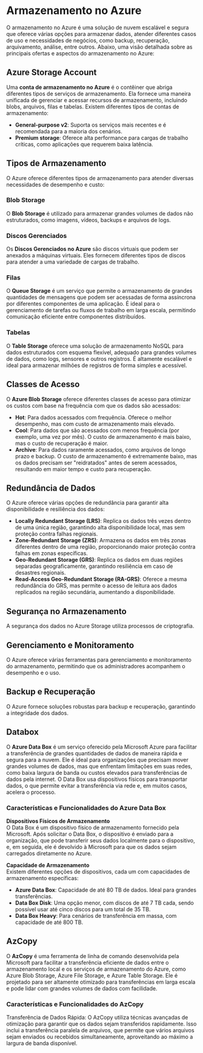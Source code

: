 # Armazenamento no Azure

O armazenamento no Azure é uma solução de nuvem escalável e segura que oferece várias opções para armazenar dados, atender diferentes casos de uso e necessidades de negócios, como backup, recuperação, arquivamento, análise, entre outros. Abaixo, uma visão detalhada sobre as principais ofertas e aspectos do armazenamento no Azure:

## Azure Storage Account
Uma **conta de armazenamento no Azure** é o contêiner que abriga diferentes tipos de serviços de armazenamento. Ela fornece uma maneira unificada de gerenciar e acessar recursos de armazenamento, incluindo blobs, arquivos, filas e tabelas. Existem diferentes tipos de contas de armazenamento:

- **General-purpose v2**: Suporta os serviços mais recentes e é recomendada para a maioria dos cenários.
- **Premium storage**: Oferece alta performance para cargas de trabalho críticas, como aplicações que requerem baixa latência.

## Tipos de Armazenamento
O Azure oferece diferentes tipos de armazenamento para atender diversas necessidades de desempenho e custo:

### Blob Storage
O **Blob Storage** é utilizado para armazenar grandes volumes de dados não estruturados, como imagens, vídeos, backups e arquivos de logs.

### Discos Gerenciados
Os **Discos Gerenciados no Azure** são discos virtuais que podem ser anexados a máquinas virtuais. Eles fornecem diferentes tipos de discos para atender a uma variedade de cargas de trabalho.

### Filas
O **Queue Storage** é um serviço que permite o armazenamento de grandes quantidades de mensagens que podem ser acessadas de forma assíncrona por diferentes componentes de uma aplicação. É ideal para o gerenciamento de tarefas ou fluxos de trabalho em larga escala, permitindo comunicação eficiente entre componentes distribuídos.

### Tabelas
O **Table Storage** oferece uma solução de armazenamento NoSQL para dados estruturados com esquema flexível, adequado para grandes volumes de dados, como logs, sensores e outros registros. É altamente escalável e ideal para armazenar milhões de registros de forma simples e acessível.

## Classes de Acesso
O **Azure Blob Storage** oferece diferentes classes de acesso para otimizar os custos com base na frequência com que os dados são acessados:

- **Hot**: Para dados acessados com frequência. Oferece o melhor desempenho, mas com custo de armazenamento mais elevado.
- **Cool**: Para dados que são acessados com menos frequência (por exemplo, uma vez por mês). O custo de armazenamento é mais baixo, mas o custo de recuperação é maior.
- **Archive**: Para dados raramente acessados, como arquivos de longo prazo e backup. O custo de armazenamento é extremamente baixo, mas os dados precisam ser "reidratados" antes de serem acessados, resultando em maior tempo e custo para recuperação.

## Redundância de Dados
O Azure oferece várias opções de redundância para garantir alta disponibilidade e resiliência dos dados:

- **Locally Redundant Storage (LRS)**: Replica os dados três vezes dentro de uma única região, garantindo alta disponibilidade local, mas sem proteção contra falhas regionais.
- **Zone-Redundant Storage (ZRS)**: Armazena os dados em três zonas diferentes dentro de uma região, proporcionando maior proteção contra falhas em zonas específicas.
- **Geo-Redundant Storage (GRS)**: Replica os dados em duas regiões separadas geograficamente, garantindo resiliência em caso de desastres regionais.
- **Read-Access Geo-Redundant Storage (RA-GRS)**: Oferece a mesma redundância do GRS, mas permite o acesso de leitura aos dados replicados na região secundária, aumentando a disponibilidade.

## Segurança no Armazenamento
A segurança dos dados no Azure Storage utiliza processos de criptografia.

## Gerenciamento e Monitoramento
O Azure oferece várias ferramentas para gerenciamento e monitoramento do armazenamento, permitindo que os administradores acompanhem o desempenho e o uso.

## Backup e Recuperação
O Azure fornece soluções robustas para backup e recuperação, garantindo a integridade dos dados.

## Databox

O **Azure Data Box** é um serviço oferecido pela Microsoft Azure para facilitar a transferência de grandes quantidades de dados de maneira rápida e segura para a nuvem. Ele é ideal para organizações que precisam mover grandes volumes de dados, mas que enfrentam limitações em suas redes, como baixa largura de banda ou custos elevados para transferências de dados pela internet. O Data Box usa dispositivos físicos para transportar dados, o que permite evitar a transferência via rede e, em muitos casos, acelera o processo.

### Características e Funcionalidades do Azure Data Box

**Dispositivos Físicos de Armazenamento**  
O Data Box é um dispositivo físico de armazenamento fornecido pela Microsoft. Após solicitar o Data Box, o dispositivo é enviado para a organização, que pode transferir seus dados localmente para o dispositivo, e, em seguida, ele é devolvido à Microsoft para que os dados sejam carregados diretamente no Azure.

**Capacidade de Armazenamento**  
Existem diferentes opções de dispositivos, cada um com capacidades de armazenamento específicas:

- **Azure Data Box**: Capacidade de até 80 TB de dados. Ideal para grandes transferências.
- **Data Box Disk**: Uma opção menor, com discos de até 7 TB cada, sendo possível usar até cinco discos para um total de 35 TB.
- **Data Box Heavy**: Para cenários de transferência em massa, com capacidade de até 800 TB.

## AzCopy

O **AzCopy** é uma ferramenta de linha de comando desenvolvida pela Microsoft para facilitar a transferência eficiente de dados entre o armazenamento local e os serviços de armazenamento do Azure, como Azure Blob Storage, Azure File Storage, e Azure Table Storage. Ele é projetado para ser altamente otimizado para transferências em larga escala e pode lidar com grandes volumes de dados com facilidade.

### Características e Funcionalidades do AzCopy
Transferência de Dados Rápida:
O AzCopy utiliza técnicas avançadas de otimização para garantir que os dados sejam transferidos rapidamente. Isso inclui a transferência paralela de arquivos, que permite que vários arquivos sejam enviados ou recebidos simultaneamente, aproveitando ao máximo a largura de banda disponível.
